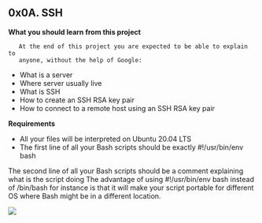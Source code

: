 ## 0x0A. SSH

**What you should learn from this project**

       At the end of this project you are expected to be able to explain to
       anyone, without the help of Google:

* What is a server
* Where server usually live
* What is SSH
* How to create an SSH RSA key pair
* How to connect to a remote host using an SSH RSA key pair

**Requirements**

* All your files will be interpreted on Ubuntu 20.04 LTS
* The first line of all your Bash scripts should be exactly #!/usr/bin/env bash

The second line of all your Bash scripts should be a comment explaining what is the script doing
The advantage of using #!/usr/bin/env bash instead of /bin/bash for instance is that it will make your script portable for different OS where Bash might be in a different location.

![](https://s3.amazonaws.com/intranet-projects-files/holbertonschool-sysadmin_devops/244/zPVRKhPsUP5lK.gif)
